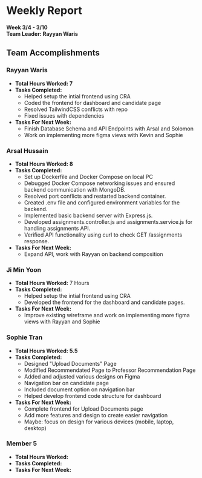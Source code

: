 # Weekly Report  
**Week 3/4 - 3/10**  
**Team Leader: Rayyan Waris**

## Team Accomplishments  
### Rayyan Waris
- **Total Hours Worked: 7**
- **Tasks Completed:**
    - Helped setup the intial frontend using CRA 
    - Coded the frontend for dashboard and candidate page
    - Resolved TailwindCSS conflicts with repo
    - Fixed issues with dependencies
- **Tasks For Next Week:**
    - Finish Database Schema and API Endpoints with Arsal and Solomon
    - Work on implementing more figma views with Kevin and Sophie

### Arsal Hussain
- **Total Hours Worked: 8**
- **Tasks Completed:**
    - Set up Dockerfile and Docker Compose on local PC
    - Debugged Docker Compose networking issues and ensured backend communication with MongoDB.
    - Resolved port conflicts and restarted backend container.
    - Created .env file and configured environment variables for the backend.
    - Implemented basic backend server with Express.js.
    - Developed assignments.controller.js and assignments.service.js for handling assignments API.
    - Verified API functionality using curl to check GET /assignments response.
- **Tasks For Next Week:**
    - Expand API, work with Rayyan on backend composition

### Ji Min Yoon
- **Total Hours Worked:** 7 Hours
- **Tasks Completed:**
  - Helped setup the intial frontend using CRA
  - Developed the frontend for the dashboard and candidate pages.
- **Tasks For Next Week:**
  - Improve existing wireframe and work on implementing more figma views with Rayyan and Sophie

### Sophie Tran
- **Total Hours Worked: 5.5**
- **Tasks Completed:**
    - Designed "Upload Documents" Page
    - Modified Recommendated Page to Professor Recommendation Page
    - Added and adjusted various designs on Figma
    - Navigation bar on candidate page
    - Included document option on navigation bar
    - Helped develop frontend code structure for dashboard
- **Tasks For Next Week:**
    - Complete frontend for Upload Documents page
    - Add more features and design to create easier navigation
    - Maybe: focus on design for various devices (mobile, laptop, desktop)
  

### Member 5
- **Total Hours Worked:**
- **Tasks Completed:**
- **Tasks For Next Week:**
